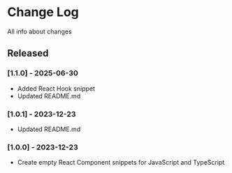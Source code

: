 # Change Log

All info about changes

## Released

### [1.1.0] - 2025-06-30

- Added React Hook snippet
- Updated README.md

### [1.0.1] - 2023-12-23

- Updated README.md

### [1.0.0] - 2023-12-23

- Create empty React Component snippets for JavaScript and TypeScript
